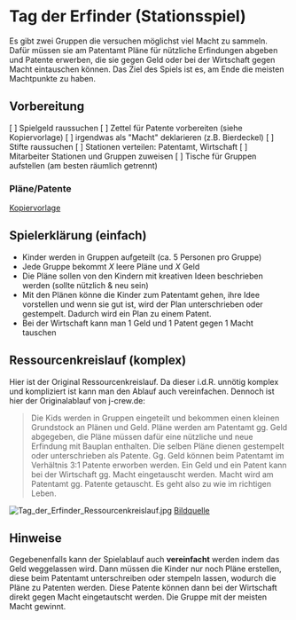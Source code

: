 # Tag der Erfinder (Stationsspiel)
Es gibt zwei Gruppen die versuchen möglichst viel Macht zu sammeln. Dafür müssen sie am Patentamt Pläne für nützliche Erfindungen abgeben und Patente erwerben, die sie gegen Geld oder bei der Wirtschaft gegen Macht eintauschen können. Das Ziel des Spiels ist es, am Ende die meisten Machtpunkte zu haben.

## Vorbereitung
[ ] Spielgeld raussuchen
[ ] Zettel für Patente vorbereiten (siehe Kopiervorlage)
[ ] irgendwas als "Macht" deklarieren (z.B. Bierdeckel)
[ ] Stifte raussuchen
[ ] Stationen verteilen: Patentamt, Wirtschaft
[ ] Mitarbeiter Stationen und Gruppen zuweisen
[ ] Tische für Gruppen aufstellen (am besten räumlich getrennt)

### Pläne/Patente
[Kopiervorlage](Kopiervorlage.pdf)

## Spielerklärung (einfach)
- Kinder werden in Gruppen aufgeteilt (ca. 5 Personen pro Gruppe)
- Jede Gruppe bekommt *X* leere Pläne und *X* Geld
- Die Pläne sollen von den Kindern mit kreativen Ideen beschrieben werden (sollte nützlich & neu sein)
- Mit den Plänen könne die Kinder zum Patentamt gehen, ihre Idee vorstellen und wenn sie gut ist, wird der Plan unterschrieben oder gestempelt. Dadurch wird ein Plan zu einem Patent.
- Bei der Wirtschaft kann man 1 Geld und 1 Patent gegen 1 Macht tauschen

## Ressourcenkreislauf (komplex)
Hier ist der Original Ressourcenkreislauf. Da dieser i.d.R. unnötig komplex und kompliziert ist kann man den Ablauf auch vereinfachen. Dennoch ist hier der Originalablauf von j-crew.de:
> Die Kids werden in Gruppen eingeteilt und bekommen einen kleinen Grundstock an Plänen und Geld. Pläne werden am Patentamt gg. Geld abgegeben, die Pläne müssen dafür eine nützliche und neue Erfindung mit Bauplan enthalten. Die selben Pläne dienen gestempelt oder unterschrieben als Patente. Gg. Geld können beim Patentamt im Verhältnis 3:1 Patente erworben werden. Ein Geld und ein Patent kann bei der Wirtschaft gg. Macht eingetauscht werden. Macht wird am Patentamt gg. Patente getauscht. Es geht also zu wie im richtigen Leben.

![Tag_der_Erfinder_Ressourcenkreislauf.jpg](http://spiele.j-crew.de/images/d/df/Tag_der_Erfinder_Ressourcenkreislauf.jpg)
[Bildquelle](http://spiele.j-crew.de/wiki/Der_Tag_der_Erfinder)

## Hinweise
Gegebenenfalls kann der Spielablauf auch **vereinfacht** werden indem das Geld weggelassen wird. Dann müssen die Kinder nur noch Pläne erstellen, diese beim Patentamt unterschreiben oder stempeln lassen, wodurch die Pläne zu Patenten werden. Diese Patente können dann bei der Wirtschaft direkt gegen Macht eingetautscht werden. Die Gruppe mit der meisten Macht gewinnt.
